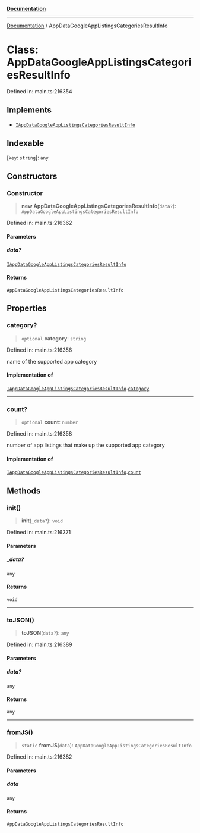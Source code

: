 [**Documentation**](../README.md)

***

[Documentation](../README.md) / AppDataGoogleAppListingsCategoriesResultInfo

# Class: AppDataGoogleAppListingsCategoriesResultInfo

Defined in: main.ts:216354

## Implements

- [`IAppDataGoogleAppListingsCategoriesResultInfo`](../interfaces/IAppDataGoogleAppListingsCategoriesResultInfo.md)

## Indexable

\[`key`: `string`\]: `any`

## Constructors

### Constructor

> **new AppDataGoogleAppListingsCategoriesResultInfo**(`data?`): `AppDataGoogleAppListingsCategoriesResultInfo`

Defined in: main.ts:216362

#### Parameters

##### data?

[`IAppDataGoogleAppListingsCategoriesResultInfo`](../interfaces/IAppDataGoogleAppListingsCategoriesResultInfo.md)

#### Returns

`AppDataGoogleAppListingsCategoriesResultInfo`

## Properties

### category?

> `optional` **category**: `string`

Defined in: main.ts:216356

name of the supported app category

#### Implementation of

[`IAppDataGoogleAppListingsCategoriesResultInfo`](../interfaces/IAppDataGoogleAppListingsCategoriesResultInfo.md).[`category`](../interfaces/IAppDataGoogleAppListingsCategoriesResultInfo.md#category)

***

### count?

> `optional` **count**: `number`

Defined in: main.ts:216358

number of app listings that make up the supported app category

#### Implementation of

[`IAppDataGoogleAppListingsCategoriesResultInfo`](../interfaces/IAppDataGoogleAppListingsCategoriesResultInfo.md).[`count`](../interfaces/IAppDataGoogleAppListingsCategoriesResultInfo.md#count)

## Methods

### init()

> **init**(`_data?`): `void`

Defined in: main.ts:216371

#### Parameters

##### \_data?

`any`

#### Returns

`void`

***

### toJSON()

> **toJSON**(`data?`): `any`

Defined in: main.ts:216389

#### Parameters

##### data?

`any`

#### Returns

`any`

***

### fromJS()

> `static` **fromJS**(`data`): `AppDataGoogleAppListingsCategoriesResultInfo`

Defined in: main.ts:216382

#### Parameters

##### data

`any`

#### Returns

`AppDataGoogleAppListingsCategoriesResultInfo`
